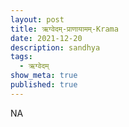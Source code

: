 ```yaml
---
layout: post
title: ऋग्वेदम्-प्राणायामम्-Krama
date: 2021-12-20
description: sandhya
tags:
  - ऋग्वेदम्
show_meta: true
published: true
---
```



NA
